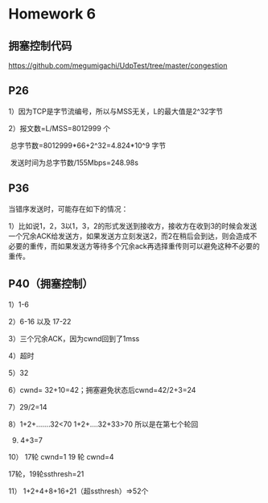 # Homework 6  

## 拥塞控制代码
https://github.com/megumigachi/UdpTest/tree/master/congestion

## P26 

1）因为TCP是字节流编号，所以与MSS无关，L的最大值是2^32字节

2）报文数=L/MSS=8012999 个

​	总字节数=8012999*66+2^32=4.824\*10^9 字节

​	发送时间为总字节数/155Mbps=248.98s

## P36 

当错序发送时，可能存在如下的情况：

1）比如说1，2，3以1，3，2的形式发送到接收方，接收方在收到3的时候会发送一个冗余ACK给发送方，如果发送方立刻发送2，而2在稍后会到达，则会造成不必要的重传，而如果发送方等待多个冗余ack再选择重传则可以避免这种不必要的重传。



## P40（拥塞控制）
1）1-6

2）6-16 以及 17-22

3）三个冗余ACK，因为cwnd回到了1mss

4）超时

5）32

6）cwnd= 32+10=42；拥塞避免状态后cwnd=42/2+3=24

7）29/2=14

8）1+2+.......32<70 1+2+....32+33>70 所以是在第七个轮回

9) 4+3=7 

10） 17轮 cwnd=1  19 轮 cwnd=4 

17轮，19轮ssthresh=21

11） 1+2+4+8+16+21（超ssthresh）=>52个